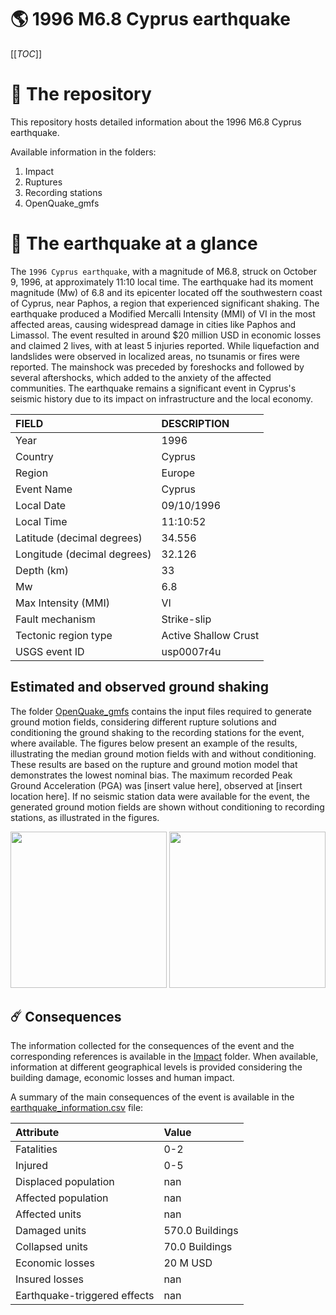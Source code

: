 # 🌎 1996 M6.8 Cyprus earthquake
[[_TOC_]]

# 📂 The repository

This repository hosts detailed information about the 1996 M6.8 Cyprus earthquake.

Available information in the folders:

1. Impact
2. Ruptures
3. Recording stations
4. OpenQuake_gmfs


# 🚀 The earthquake at a glance 

The `1996 Cyprus earthquake`, with a magnitude of M6.8, struck on October 9, 1996, at approximately 11:10 local time. The earthquake had its moment magnitude (Mw) of 6.8 and its epicenter located off the southwestern coast of Cyprus, near Paphos, a region that experienced significant shaking. The earthquake produced a Modified Mercalli Intensity (MMI) of VI in the most affected areas, causing widespread damage in cities like Paphos and Limassol. The event resulted in around $20 million USD in economic losses and claimed 2 lives, with at least 5 injuries reported. While liquefaction and landslides were observed in localized areas, no tsunamis or fires were reported. The mainshock was preceded by foreshocks and followed by several aftershocks, which added to the anxiety of the affected communities. The earthquake remains a significant event in Cyprus's seismic history due to its impact on infrastructure and the local economy.

| FIELD | DESCRIPTION |
|:-------|:-------------|
| Year | 1996 |
| Country | Cyprus |
| Region | Europe |
| Event Name | Cyprus |
| Local Date | 09/10/1996 |
| Local Time | 11:10:52 |
| Latitude (decimal degrees) | 34.556 |
| Longitude (decimal degrees) | 32.126 |
| Depth (km) | 33 |
| Mw | 6.8 |
| Max Intensity (MMI) | VI |
| Fault mechanism | Strike-slip |
| Tectonic region type | Active Shallow Crust |
| USGS event ID | usp0007r4u |

## Estimated and observed ground shaking

The folder [OpenQuake_gmfs](./OpenQuake_gmfs/) contains the input files required to generate ground motion fields, considering different rupture solutions and conditioning the ground shaking to the recording stations for the event, where available. The figures below present an example of the results, illustrating the median ground motion fields with and without conditioning. These results are based on the rupture and ground motion model that demonstrates the lowest nominal bias. The maximum recorded Peak Ground Acceleration (PGA) was [insert value here], observed at [insert location here]. If no seismic station data were available for the event, the generated ground motion fields are shown without conditioning to recording stations, as illustrated in the figures.

<img src="./4_OpenQuake_gmfs/median_gmf_stations_none.png" height="250">
<img src="./4_OpenQuake_gmfs/median_gmf_stations_seismic.png" height="250">

## ☄️ Consequences

The information collected for the consequences of the event and the corresponding references is available in the [Impact](./Impact) folder. When available, information at different geographical levels is provided considering the building damage, economic losses and human impact.

A summary of the main consequences of the event is available in the [earthquake_information.csv](./earthquake_information.csv) file:

| Attribute | Value |
|:-------|:-------------|
| Fatalities | 0-2 |
| Injured | 0-5 |
| Displaced population | nan |
| Affected population | nan |
| Affected units | nan |
| Damaged units | 570.0 Buildings |
| Collapsed units | 70.0 Buildings |
| Economic losses | 20 M USD |
| Insured losses | nan |
| Earthquake-triggered effects | nan |